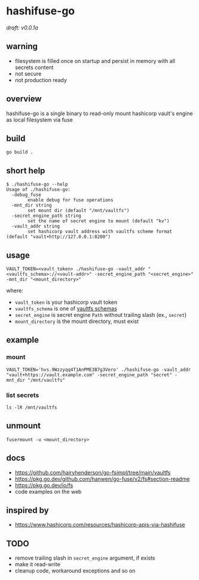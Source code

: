 # hashifuse-go

*draft: v0.0.1a*

## warning
  - filesystem is filled once on startup and persist in memory with all secrets content
  - not secure
  - not production ready

## overview
hashifuse-go is a single binary to read-only mount hashicorp vault's engine as local filesystem via fuse

## build
    go build .

## short help
	$ ./hashifuse-go --help
	Usage of ./hashifuse-go:
	  -debug_fuse
	    	enable debug for fuse operations
	  -mnt_dir string
	    	set mount dir (default "/mnt/vaultfs")
	  -secret_engine_path string
	    	set the name of secret engine to mount (default "kv")
	  -vault_addr string
	    	set hashicorp vault address with vaultfs scheme format (default "vault+http://127.0.0.1:8200")

## usage
    VAULT_TOKEN=<vault_token> ./hashifuse-go -vault_addr "<vaultfs_schema>://<vault-addr>" -secret_engine_path "<secret_engine>" -mnt_dir "<mount_directory>"
where:
  - `vault_token` is your hashicorp vault token
  - `vaultfs_schema` is one of [vaultfs schemas](https://github.com/hairyhenderson/go-fsimpl/tree/main#supported-filesystems)
  - `secret_engine` is secret engine `Path` without trailing slash (ex., `secret`)
  - `mount_directory` is the mount directory, must exist
## example
### mount
    VAULT_TOKEN='hvs.9Wzzyqq4T1AnPME3B7g3Vero' ./hashifuse-go -vault_addr "vault+https://vault.example.com" -secret_engine_path "secret" -mnt_dir "/mnt/vaultfs"
### list secrets
    ls -lR /mnt/vaultfs

## unmount
    fusermount -u <mount_directory>

## docs
  - https://github.com/hairyhenderson/go-fsimpl/tree/main/vaultfs
  - https://pkg.go.dev/github.com/hanwen/go-fuse/v2/fs#section-readme
  - https://pkg.go.dev/io/fs
  - code examples on the web

## inspired by
  - https://www.hashicorp.com/resources/hashicorp-apis-via-hashifuse

## TODO
  - remove trailing slash in `secret_engine` argument, if exists
  - make it read-write
  - cleanup code, workaround exceptions and so on

